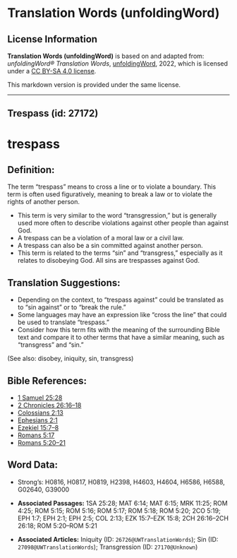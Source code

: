 # Translation Words (unfoldingWord)

## License Information

**Translation Words (unfoldingWord)** is based on and adapted from: _unfoldingWord® Translation Words_, [unfoldingWord](https://unfoldingword.org/utw), 2022, which is licensed under a [CC BY-SA 4.0 license](https://creativecommons.org/licenses/by-sa/4.0/legalcode.en).

This markdown version is provided under the same license.



--------------------------------

## Trespass (id: 27172)

trespass
========

Definition:
-----------

The term “trespass” means to cross a line or to violate a boundary. This term is often used figuratively, meaning to break a law or to violate the rights of another person.

* This term is very similar to the word “transgression,” but is generally used more often to describe violations against other people than against God.
* A trespass can be a violation of a moral law or a civil law.
* A trespass can also be a sin committed against another person.
* This term is related to the terms “sin” and “transgress,” especially as it relates to disobeying God. All sins are trespasses against God.

Translation Suggestions:
------------------------

* Depending on the context, to “trespass against” could be translated as to “sin against” or to “break the rule.”
* Some languages may have an expression like “cross the line” that could be used to translate “trespass.”
* Consider how this term fits with the meaning of the surrounding Bible text and compare it to other terms that have a similar meaning, such as “transgress” and “sin.”

(See also: disobey, iniquity, sin, transgress)

Bible References:
-----------------

* [1 Samuel 25:28](https://ref.ly/1Sam25:28)
* [2 Chronicles 26:16–18](https://ref.ly/2Chr26:16-2Chr26:18)
* [Colossians 2:13](https://ref.ly/Col2:13)
* [Ephesians 2:1](https://ref.ly/Eph2:1)
* [Ezekiel 15:7–8](https://ref.ly/Ezek15:7-Ezek15:8)
* [Romans 5:17](https://ref.ly/Rom5:17)
* [Romans 5:20–21](https://ref.ly/Rom5:20-Rom5:21)

Word Data:
----------

* Strong’s: H0816, H0817, H0819, H2398, H4603, H4604, H6586, H6588, G02640, G39000

* **Associated Passages:** 1SA 25:28; MAT 6:14; MAT 6:15; MRK 11:25; ROM 4:25; ROM 5:15; ROM 5:16; ROM 5:17; ROM 5:18; ROM 5:20; 2CO 5:19; EPH 1:7; EPH 2:1; EPH 2:5; COL 2:13; EZK 15:7–EZK 15:8; 2CH 26:16–2CH 26:18; ROM 5:20–ROM 5:21
* **Associated Articles:** Iniquity (ID: `26726@UWTranslationWords`); Sin (ID: `27098@UWTranslationWords`); Transgression (ID: `27170@Unknown`)

